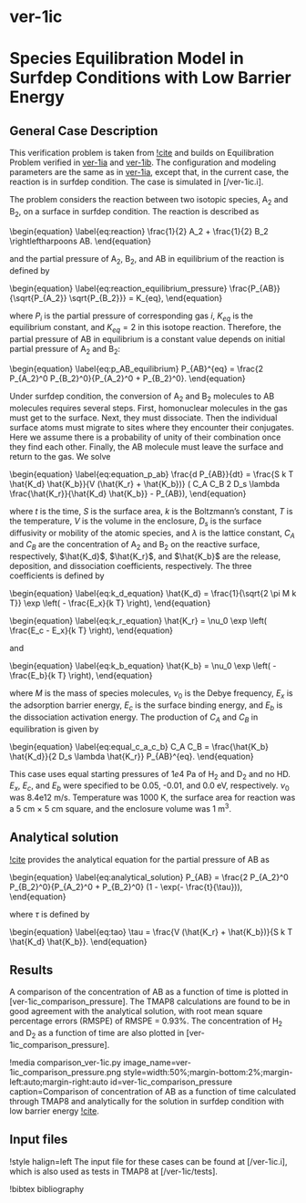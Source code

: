 # ver-1ic

# Species Equilibration Model in Surfdep Conditions with Low Barrier Energy

## General Case Description

This verification problem is taken from [!cite](ambrosek2008verification) and builds on Equilibration Problem verified in [ver-1ia](ver-1ia.md) and [ver-1ib](ver-1ib.md). The configuration and modeling parameters are the same as in [ver-1ia](ver-1ia.md), except that, in the current case, the reaction is in surfdep condition. The case is simulated in [/ver-1ic.i].

The problem considers the reaction between two isotopic species, A$_2$ and B$_2$, on a surface in surfdep condition. The reaction is described as

\begin{equation}
\label{eq:reaction}
\frac{1}{2} A_2 + \frac{1}{2} B_2 \rightleftharpoons AB.
\end{equation}

and the partial pressure of A$_2$, B$_2$, and AB in equilibrium of the reaction is defined by

\begin{equation}
\label{eq:reaction_equilibrium_pressure}
\frac{P_{AB}}{\sqrt{P_{A_2}} \sqrt{P_{B_2}}} = K_{eq},
\end{equation}

where $P_i$ is the partial pressure of corresponding gas $i$, $K_{eq}$ is the equilibrium constant, and $K_{eq} = 2$ in this isotope reaction. Therefore, the partial pressure of AB in equilibrium is a constant value depends on initial partial pressure of A$_2$ and B$_2$:

\begin{equation}
\label{eq:p_AB_equilibrium}
P_{AB}^{eq} = \frac{2 P_{A_2}^0 P_{B_2}^0}{P_{A_2}^0 + P_{B_2}^0}.
\end{equation}

Under surfdep condition, the conversion of A$_2$ and B$_2$ molecules to AB molecules requires several steps. First, homonuclear molecules in the gas must get to the surface. Next, they must dissociate. Then the individual surface atoms must migrate to sites where they encounter their conjugates. Here we assume there is a probability of unity of their combination once they find each other. Finally, the AB molecule must leave the surface and return to the gas. We solve

\begin{equation}
\label{eq:equation_p_ab}
\frac{d P_{AB}}{dt} = \frac{S k T \hat{K_d} \hat{K_b}}{V (\hat{K_r} + \hat{K_b})} ( C_A C_B 2 D_s \lambda \frac{\hat{K_r}}{\hat{K_d} \hat{K_b}} - P_{AB}),
\end{equation}

where $t$ is the time, $S$ is the surface area, $k$ is the Boltzmann’s constant, $T$ is the temperature, $V$ is the volume in the enclosure, $D_s$ is the surface diffusivity or mobility of the atomic species, and $\lambda$ is the lattice constant, $C_A$ and $C_B$ are the concentration of A$_2$ and B$_2$ on the reactive surface, respectively, $\hat{K_d}$, $\hat{K_r}$, and $\hat{K_b}$ are the release, deposition, and dissociation coefficients, respectively. The three coefficients is defined by

\begin{equation}
\label{eq:k_d_equation}
\hat{K_d} = \frac{1}{\sqrt{2 \pi M k T}} \exp \left( - \frac{E_x}{k T} \right),
\end{equation}

\begin{equation}
\label{eq:k_r_equation}
\hat{K_r} = \nu_0 \exp \left( \frac{E_c - E_x}{k T} \right),
\end{equation}

and

\begin{equation}
\label{eq:k_b_equation}
\hat{K_b} = \nu_0 \exp \left( - \frac{E_b}{k T} \right),
\end{equation}

where $M$ is the mass of species molecules, $\nu_0$ is the Debye frequency, $E_x$ is the adsorption barrier energy, $E_c$ is the surface binding energy, and $E_b$ is the dissociation activation energy. The production of $C_A$ and $C_B$ in equilibration is given by

\begin{equation}
\label{eq:equal_c_a_c_b}
C_A C_B = \frac{\hat{K_b} \hat{K_d}}{2 D_s \lambda \hat{K_r}} P_{AB}^{eq}.
\end{equation}

This case uses equal starting pressures of $1e4$ Pa of H$_2$ and D$_2$ and no HD. $E_x$, $E_c$, and $E_b$ were specified to be 0.05, -0.01, and 0.0 eV, respectively. $\nu_0$ was 8.4e12 m/s. Temperature was 1000 K, the surface area for reaction was a 5 cm $\times$ 5 cm square, and the enclosure volume was 1 m$^3$.


## Analytical solution

[!cite](ambrosek2008verification) provides the analytical equation for the partial pressure of AB as

\begin{equation}
\label{eq:analytical_solution}
P_{AB}  = \frac{2 P_{A_2}^0 P_{B_2}^0}{P_{A_2}^0 + P_{B_2}^0} (1 - \exp(- \frac{t}{\tau})),
\end{equation}

where $\tau$ is defined by

\begin{equation}
\label{eq:tao}
\tau = \frac{V (\hat{K_r} + \hat{K_b})}{S k T \hat{K_d} \hat{K_b}}.
\end{equation}

## Results

A comparison of the concentration of AB as a function of time is plotted in [ver-1ic_comparison_pressure]. The TMAP8 calculations are found to be in good agreement with the analytical solution, with root mean square percentage errors (RMSPE) of RMSPE =  0.93%. The concentration of H$_2$ and D$_2$ as a function of time are also plotted in [ver-1ic_comparison_pressure].

!media comparison_ver-1ic.py
       image_name=ver-1ic_comparison_pressure.png
       style=width:50%;margin-bottom:2%;margin-left:auto;margin-right:auto
       id=ver-1ic_comparison_pressure
       caption=Comparison of concentration of AB as a function of time calculated through TMAP8 and analytically for the solution in surfdep condition with low barrier energy [!cite](ambrosek2008verification).

## Input files

!style halign=left
The input file for these cases can be found at [/ver-1ic.i], which is also used as tests in TMAP8 at [/ver-1ic/tests].

!bibtex bibliography
